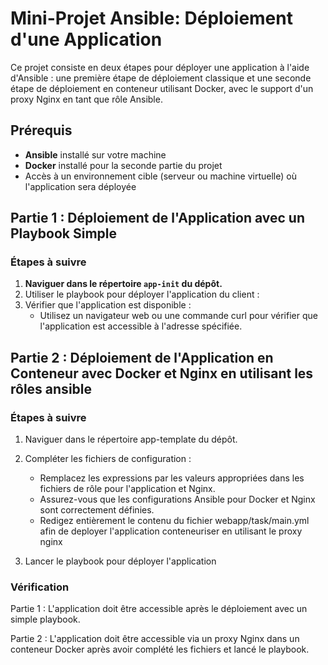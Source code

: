 # Mini-Projet Ansible: Déploiement d'une Application

Ce projet consiste en deux étapes pour déployer une application à l'aide d'Ansible : une première étape de déploiement classique et une seconde étape de déploiement en conteneur utilisant Docker, avec le support d'un proxy Nginx en tant que rôle Ansible.

## Prérequis

- **Ansible** installé sur votre machine
- **Docker** installé pour la seconde partie du projet
- Accès à un environnement cible (serveur ou machine virtuelle) où l'application sera déployée

## Partie 1 : Déploiement de l'Application avec un Playbook Simple

### Étapes à suivre

1. **Naviguer dans le répertoire `app-init` du dépôt.**
2. Utiliser le playbook pour déployer l'application du client :
3. Vérifier que l'application est disponible :
   - Utilisez un navigateur web ou une commande curl pour vérifier que l'application est accessible à l'adresse spécifiée.

## Partie 2 : Déploiement de l'Application en Conteneur avec Docker et Nginx en utilisant les rôles ansible

### Étapes à suivre

1. Naviguer dans le répertoire app-template du dépôt.
2. Compléter les fichiers de configuration :

    - Remplacez les expressions <FIX IT> par les valeurs appropriées dans les fichiers de rôle pour l'application et Nginx.
    - Assurez-vous que les configurations Ansible pour Docker et Nginx sont correctement définies.
    - Redigez entièrement le contenu du fichier webapp/task/main.yml afin de deployer l'application conteneuriser en utilisant le proxy nginx
      
3. Lancer le playbook pour déployer l'application

### Vérification

Partie 1 : L'application doit être accessible après le déploiement avec un simple playbook.

Partie 2 : L'application doit être accessible via un proxy Nginx dans un conteneur Docker après avoir complété les fichiers et lancé le playbook.
